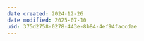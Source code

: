 ```yaml
---
date created: 2024-12-26
date modified: 2025-07-10
uid: 375d2758-0278-443e-8b84-4ef94faccdae
---
```

